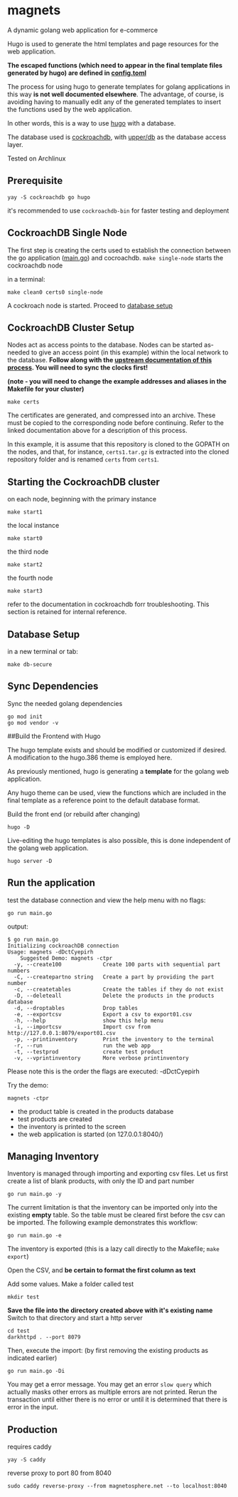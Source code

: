 # magnets

A dynamic golang web application for e-commerce

Hugo is used to generate the html templates and page resources for the web application.

**The escaped functions (which need to appear in the final template files generated by hugo) are defined in [config.toml](/config.toml)**

The process for using hugo to generate templates for golang applications in this way __is not well documented elsewhere__. The advantage, of course, is avoiding having to manually edit any of the generated templates to insert the functions used by the web application.

In other words, this is a way to use [hugo](gohugo.io) with a database.

The database used is [cockroachdb](https://www.cockroachlabs.com/docs/v20.2/build-a-go-app-with-cockroachdb-upperdb), with [upper/db](https://tour.upper.io/queries/01) as the database access layer.

Tested on Archlinux

## Prerequisite

```
yay -S cockroachdb go hugo
```
it's recommended to use `cockroachdb-bin` for faster testing and deployment

## CockroachDB Single Node

The first step is creating the certs used to establish the connection between the go application ([main.go](/main.go)) and cocroachdb. `make single-node` starts the cockroachdb node

in a terminal:
```
make clean0 certs0 single-node
```

A cockroach node is started. Proceed to [database setup](#database-setup)

## CockroachDB Cluster Setup

Nodes act as access points to the database. Nodes can be started as-needed to give an access point (in this example) within the local network to the database. **Follow along with the [upstream documentation of this process](https://www.cockroachlabs.com/docs/stable/deploy-cockroachdb-on-premises.html). You will need to sync the clocks first!**

**(note - you will need to change the example addresses and aliases in the Makefile for your cluster)**

```
make certs
```

The certificates are generated, and compressed into an archive. These must be copied to the corresponding node before continuing. Refer to the linked documentation above for a description of this process.

In this example, it is assume that this repository is cloned to the GOPATH on the nodes, and that, for instance, `certs1.tar.gz` is extracted into the cloned repository folder and is renamed `certs` from `certs1`.

## Starting the CockroachDB cluster

on each node, beginning with the primary instance
```
make start1
```

the local instance
```
make start0
```

the third node
```
make start2
```

the fourth node
```
make start3
```
refer to the documentation in cockroachdb forr troubleshooting. This section is retained for internal reference.

## Database Setup

in a new terminal or tab:
```
make db-secure
```

## Sync Dependencies

Sync the needed golang dependencies
```
go mod init
go mod vendor -v
```

##Build the Frontend with Hugo

The hugo template exists and should be modified or customized if desired. A modification to the hugo.386 theme is employed here.

As previously mentioned, hugo is generating a __template__ for the golang web application.

Any hugo theme can be used, view the functions which are included in the final template as a reference point to the default database format.

Build the front end (or rebuild after changing)
```
hugo -D
```

Live-editing the hugo templates is also possible, this is done independent of the golang web application.

```
hugo server -D
```

## Run the application
test the database connection and view the help menu with no flags:
```
go run main.go
```
output:
```
$ go run main.go
Initializing cockroachDB connection
Usage: magnets -dDctCyepirh
	Suggested Demo: magnets -ctpr
  -y, --create100             Create 100 parts with sequential part numbers
  -C, --createpartno string   Create a part by providing the part number
  -c, --createtables          Create the tables if they do not exist
  -D, --deleteall             Delete the products in the products database
  -d, --droptables            Drop tables
  -e, --exportcsv             Export a csv to export01.csv
  -h, --help                  show this help menu
  -i, --importcsv             Import csv from http://127.0.0.1:8079/export01.csv
  -p, --printinventory        Print the inventory to the terminal
  -r, --run                   run the web app
  -t, --testprod              create test product
  -v, --vprintinventory       More verbose printinventory

```

Please note this is the order the flags are executed: -dDctCyepirh

Try the demo:
```
magnets -ctpr
```
* the product table is created in the products database
* test products are created
* the inventory is printed to the screen
* the web application is started (on 127.0.0.1:8040/)

## Managing Inventory

Inventory is managed through importing and exporting csv files. Let us first create a list of blank products, with only the ID and part number

```
go run main.go -y
```

The current limitation is that the inventory can be imported only into the existing __empty__ table. So the table must be cleared first before the csv can be imported. The following example demonstrates this workflow:

```
go run main.go -e
```
The inventory is exported (this is a lazy call directly to the Makefile; `make export`)

Open the CSV, and **be certain to format the first column as text**

Add some values. Make a folder called test
```
mkdir test
```
**Save the file into the directory created above with it's existing name**
Switch to that directory and start a http server
```
cd test
darkhttpd . --port 8079
```

Then, execute the import: (by first removing the existing products as indicated earlier)
```
go run main.go -Di
```

You may get a error message. You may get an error `slow query` which actually masks other errors as multiple errors are not printed. Rerun the transaction until either there is no error or until it is determined that there is error in the input.

## Production

requires caddy

```
yay -S caddy
```

reverse proxy to port 80 from 8040

```
sudo caddy reverse-proxy --from magnetosphere.net --to localhost:8040
```
